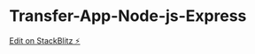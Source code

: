# Transfer-App-Node-js-Express

[Edit on StackBlitz ⚡️](https://stackblitz.com/edit/express-simple-4vescj)